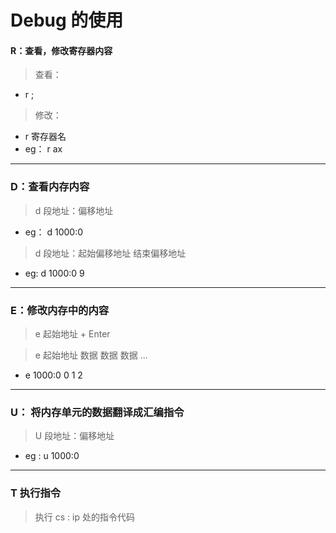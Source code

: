 # Debug 的使用



#### R：查看，修改寄存器内容
> 查看：
* r ; 

> 修改：
* r 寄存器名  
* eg： r ax
***

### D：查看内存内容

> d 段地址：偏移地址
* eg： d 1000:0 

> d 段地址：起始偏移地址 结束偏移地址
* eg: d 1000:0 9  
***
### E：修改内存中的内容

> e 起始地址 + Enter

> e 起始地址 数据 数据 数据 ...
* e 1000:0 0 1 2 
***

### U： 将内存单元的数据翻译成汇编指令

> U  段地址：偏移地址
* eg : u 1000:0
***

### T 执行指令
> 执行 cs : ip 处的指令代码 